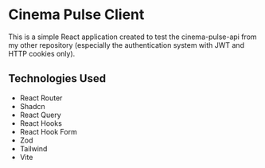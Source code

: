 # Cinema Pulse Client

This is a simple React application created to test the cinema-pulse-api from my other repository (especially the authentication system with JWT and HTTP cookies only).

## Technologies Used

- React Router
- Shadcn
- React Query
- React Hooks
- React Hook Form
- Zod
- Tailwind
- Vite
